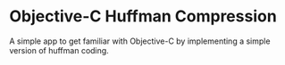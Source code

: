 #  Objective-C Huffman Compression

A simple app to get familiar with Objective-C by implementing a simple version of huffman coding.

